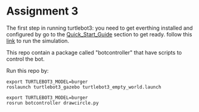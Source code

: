 # Assignment 3 

The first step in running turtlebot3: you need to get everthing installed and configured by go to the [Quick_Start_Guide](https://emanual.robotis.com/docs/en/platform/turtlebot3/quick-start/) section to get ready. follow this [link](https://emanual.robotis.com/docs/en/platform/turtlebot3/simulation/#gazebo-simulation) to run the simulation. 


This repo contain a package called "botcontroller" that have scripts to control the bot. 

Run this repo by: 


```
export TURTLEBOT3_MODEL=burger
roslaunch turtlebot3_gazebo turtlebot3_empty_world.launch 

```

```
export TURTLEBOT3_MODEL=burger
rosrun botcontroller drawcircle.py
```
